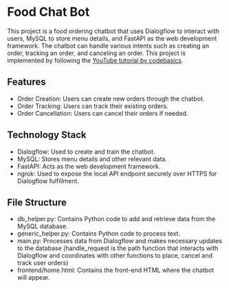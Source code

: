 # Food Chat Bot

This project is a food ordering chatbot that uses Dialogflow to interact with users, MySQL to store menu details, and FastAPI as the web development framework. The chatbot can handle various intents such as creating an order, tracking an order, and canceling an order. This project is implemented by following the [YouTube tutorial by codebasics](https://www.youtube.com/watch?v=2e5pQqBvGco&ab_channel=codebasics).

## Features
* Order Creation: Users can create new orders through the chatbot.
* Order Tracking: Users can track their existing orders.
* Order Cancellation: Users can cancel their orders if needed.

## Technology Stack
* Dialogflow: Used to create and train the chatbot.
* MySQL: Stores menu details and other relevant data.
* FastAPI: Acts as the web development framework.
* ngrok: Used to expose the local API endpoint securely over HTTPS for Dialogflow fulfillment.

## File Structure
* db_helper.py: Contains Python code to add and retrieve data from the MySQL database.
* generic_helper.py: Contains Python code to process text.
* main.py: Processes data from Dialogflow and makes necessary updates to the database (handle_request is the path function that interacts with Dialogflow and coordinates with other functions to place, cancel and track user orders)
* frontend/home.html: Contains the front-end HTML where the chatbot will appear.
